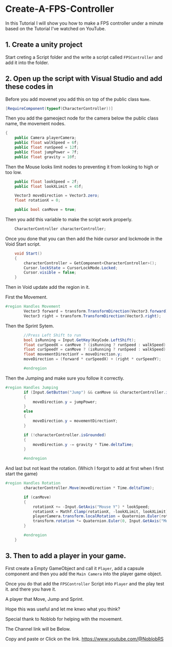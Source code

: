 # Create-A-FPS-Controller
 
In this Tutorial I will show you how to make a FPS controller under a minute based on the Tutorial I've watched on YouTube.

## 1. Create a unity project

Start creting a Script folder and the write a script called `FPSController` and add it into the folder.

## 2. Open up the script with Visual Studio and add these codes in

Before you add movenet you add this on top of the public class `Name`.
```.cs
[RequireComponent(typeof(CharacterController))]
```

Then you add the gameoject node for the camera below the public class name, the movement nodes.
```.cs
{
    public Camera playerCamera;
    public float walkSpeed = 6f;
    public float runSpeed = 12f;
    public float jumpPower = 7f;
    public float gravity = 10f;
```

Then the Mouse looks limit nodes to preventing it from looking to high or too low.

```.cs
    public float lookSpeed = 2f;
    public float lookXLimit = 45f;

    Vector3 moveDirection = Vector3.zero;
    float rotationX = 0;

    public bool canMove = true;
```

Then you add this variable to make the script work properly.

```.cs
    CharacterController characterController;
```

Once you done that you can then add the hide cursor and lockmode in the Void Start script.
```.cs
    void Start()
    {
        characterController = GetComponent<CharacterController>();
        Cursor.lockState = CursorLockMode.Locked;
        Cursor.visible = false;
    }
```

Then in Void update add the region in it.

First the Movement.

```.cs
#region Handles Movement
        Vector3 forward = transform.TransformDirection(Vector3.forward);
        Vector3 right = transform.TransformDirection(Vector3.right);
```
Then the Sprint Sytem.
```.cs
        //Press Left Shift to run
        bool isRunning = Input.GetKey(KeyCode.LeftShift);
        float curSpeedX = canMove ? (isRunning ? runSpeed : walkSpeed) * Input.GetAxis("Vertical") : 0;
        float curSpeedY = canMove ? (isRunning ? runSpeed : walkSpeed) * Input.GetAxis("Horizontal") : 0;
        float movementDirectionY = moveDirection.y;
        moveDirection = (forward * curSpeedX) + (right * curSpeedY);

        #endregion
```

Then the Jumping and make sure you follow it correctly.
```.cs
#region Handles Jumping
        if (Input.GetButton("Jump") && canMove && characterController.isGrounded)
        {
            moveDirection.y = jumpPower;
        }
        else
        {
            moveDirection.y = movementDirectionY;
        }

        if (!characterController.isGrounded)
        {
            moveDirection.y -= gravity * Time.deltaTime;
        }

        #endregion
```

And last but not least the rotation. (Which I forgot to add at first when I first start the game)
```.cs
#region Handles Rotation
        characterController.Move(moveDirection * Time.deltaTime);

        if (canMove)
        {
            rotationX += -Input.GetAxis("Mouse Y") * lookSpeed;
            rotationX = Mathf.Clamp(rotationX, -lookXLimit, lookXLimit);
            playerCamera.transform.localRotation = Quaternion.Euler(rotationX, 0, 0);
            transform.rotation *= Quaternion.Euler(0, Input.GetAxis("Mouse X") * lookSpeed, 0);
        }

        #endregion
    }
```

## 3. Then to add a player in your game.

First create a Empty GameObject and call it `Player`, add a capsule component and then you add the `Main Camera` into the player game object.

Once you do that add the `FPSController` Script into `Player` and the play test it. and there you have it.

A player that Move, Jump and Sprint.

Hope this was useful and let me knwo what you think?

Special thank to Noblob for helping with the movement.

The Channel link will be Below.

Copy and paste or Click on the link.
https://www.youtube.com/@NoblobRS
